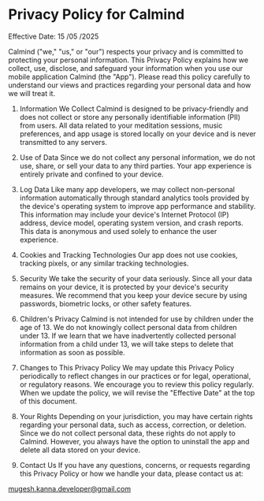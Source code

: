 # Privacy Policy for Calmind
Effective Date: 15 /05 /2025

Calmind ("we," "us," or "our") respects your privacy and is committed to protecting your personal information. This Privacy Policy explains how we collect, use, disclose, and safeguard your information when you use our mobile application Calmind (the "App"). Please read this policy carefully to understand our views and practices regarding your personal data and how we will treat it.

1. Information We Collect
Calmind is designed to be privacy-friendly and does not collect or store any personally identifiable information (PII) from users. All data related to your meditation sessions, music preferences, and app usage is stored locally on your device and is never transmitted to any servers.

2. Use of Data
Since we do not collect any personal information, we do not use, share, or sell your data to any third parties. Your app experience is entirely private and confined to your device.

3. Log Data
Like many app developers, we may collect non-personal information automatically through standard analytics tools provided by the device's operating system to improve app performance and stability. This information may include your device's Internet Protocol (IP) address, device model, operating system version, and crash reports. This data is anonymous and used solely to enhance the user experience.

4. Cookies and Tracking Technologies
Our app does not use cookies, tracking pixels, or any similar tracking technologies.

5. Security
We take the security of your data seriously. Since all your data remains on your device, it is protected by your device's security measures. We recommend that you keep your device secure by using passwords, biometric locks, or other safety features.

6. Children's Privacy
Calmind is not intended for use by children under the age of 13. We do not knowingly collect personal data from children under 13. If we learn that we have inadvertently collected personal information from a child under 13, we will take steps to delete that information as soon as possible.

7. Changes to This Privacy Policy
We may update this Privacy Policy periodically to reflect changes in our practices or for legal, operational, or regulatory reasons. We encourage you to review this policy regularly. When we update the policy, we will revise the "Effective Date" at the top of this document.

8. Your Rights
Depending on your jurisdiction, you may have certain rights regarding your personal data, such as access, correction, or deletion. Since we do not collect personal data, these rights do not apply to Calmind. However, you always have the option to uninstall the app and delete all data stored on your device.

9. Contact Us
If you have any questions, concerns, or requests regarding this Privacy Policy or how we handle your data, please contact us at:

mugesh.kanna.developer@gmail.com
